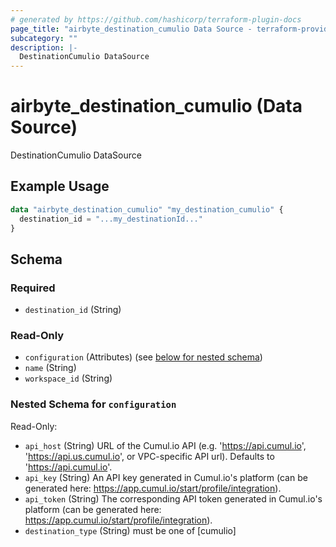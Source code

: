 ```yaml
---
# generated by https://github.com/hashicorp/terraform-plugin-docs
page_title: "airbyte_destination_cumulio Data Source - terraform-provider-airbyte"
subcategory: ""
description: |-
  DestinationCumulio DataSource
---
```


# airbyte_destination_cumulio (Data Source)

DestinationCumulio DataSource

## Example Usage

```terraform
data "airbyte_destination_cumulio" "my_destination_cumulio" {
  destination_id = "...my_destinationId..."
}
```

<!-- schema generated by tfplugindocs -->
## Schema

### Required

- `destination_id` (String)

### Read-Only

- `configuration` (Attributes) (see [below for nested schema](#nestedatt--configuration))
- `name` (String)
- `workspace_id` (String)

<a id="nestedatt--configuration"></a>
### Nested Schema for `configuration`

Read-Only:

- `api_host` (String) URL of the Cumul.io API (e.g. 'https://api.cumul.io', 'https://api.us.cumul.io', or VPC-specific API url). Defaults to 'https://api.cumul.io'.
- `api_key` (String) An API key generated in Cumul.io's platform (can be generated here: https://app.cumul.io/start/profile/integration).
- `api_token` (String) The corresponding API token generated in Cumul.io's platform (can be generated here: https://app.cumul.io/start/profile/integration).
- `destination_type` (String) must be one of [cumulio]


